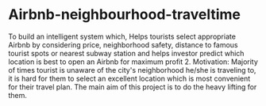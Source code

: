 # Airbnb-neighbourhood-traveltime
To build an intelligent system which, Helps tourists select appropriate Airbnb by considering price, neighborhood safety, distance to famous tourist spots or nearest subway station and helps investor predict which location is best to open an Airbnb for maximum profit  2. Motivation:  Majority of times tourist is unaware of the city's neighborhood he/she is traveling to, it is hard for them to select an excellent location which is most convenient for their travel plan. The main aim of this project is to do the heavy lifting for them.
